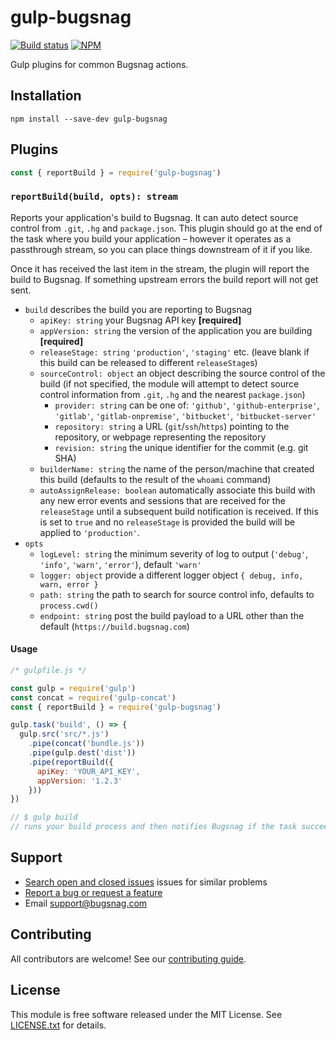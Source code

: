 # gulp-bugsnag

[![Build status](https://travis-ci.org/bugsnag/gulp-bugsnag.svg?branch=master)](https://travis-ci.org/bugsnag/gulp-bugsnag)
[![NPM](https://img.shields.io/npm/v/gulp-bugsnag.svg)](https://npmjs.org/package/gulp-bugsnag)

Gulp plugins for common Bugsnag actions.

## Installation

```
npm install --save-dev gulp-bugsnag
```

## Plugins

```js
const { reportBuild } = require('gulp-bugsnag')
```

### `reportBuild(build, opts): stream`

Reports your application's build to Bugsnag. It can auto detect source control from `.git`, `.hg` and `package.json`.
This plugin should go at the end of the task where you build your application – however it operates as a passthrough stream, so you can place things downstream of it if you like.

Once it has received the last item in the stream, the plugin will report the build to Bugsnag. If something upstream errors the build report will not get sent.

- `build` describes the build you are reporting to Bugsnag
  - `apiKey: string` your Bugsnag API key __[required]__
  - `appVersion: string` the version of the application you are building __[required]__
  - `releaseStage: string` `'production'`, `'staging'` etc. (leave blank if this build can be released to different `releaseStage`s)
  - `sourceControl: object` an object describing the source control of the build (if not specified, the module will attempt to detect source control information from `.git`, `.hg` and the nearest `package.json`)
    - `provider: string` can be one of: `'github'`, `'github-enterprise'`, `'gitlab'`, `'gitlab-onpremise'`, `'bitbucket'`, `'bitbucket-server'`
    - `repository: string` a URL (`git`/`ssh`/`https`) pointing to the repository, or webpage representing the repository
    - `revision: string` the unique identifier for the commit (e.g. git SHA)
  - `builderName: string` the name of the person/machine that created this build (defaults to the result of the `whoami` command)
  - `autoAssignRelease: boolean` automatically associate this build with any new error events and sessions that are received for the `releaseStage` until a subsequent build notification is received. If this is set to `true` and no `releaseStage` is provided the build will be applied to `'production'`.
- `opts`
  - `logLevel: string` the minimum severity of log to output (`'debug'`, `'info'`, `'warn'`, `'error'`), default `'warn'`
  - `logger: object` provide a different logger object `{ debug, info, warn, error }`
  - `path: string` the path to search for source control info, defaults to `process.cwd()`
  - `endpoint: string` post the build payload to a URL other than the default (`https://build.bugsnag.com`)

#### Usage

```js
/* gulpfile.js */

const gulp = require('gulp')
const concat = require('gulp-concat')
const { reportBuild } = require('gulp-bugsnag')

gulp.task('build', () => {
  gulp.src('src/*.js')
    .pipe(concat('bundle.js'))
    .pipe(gulp.dest('dist'))
    .pipe(reportBuild({
      apiKey: 'YOUR_API_KEY',
      appVersion: '1.2.3'
    }))
})

// $ gulp build
// runs your build process and then notifies Bugsnag if the task succeeds
```

## Support

- [Search open and closed issues](https://github.com/bugsnag/gulp-bugsnag/issues?q=is%3Aissue) issues for similar problems
- [Report a bug or request a feature](https://github.com/bugsnag/gulp-bugsnag/issues/new)
- Email [support@bugsnag.com](mailto:support@bugsnag.com)

## Contributing

All contributors are welcome! See our [contributing guide](CONTRIBUTING.md).

## License

This module is free software released under the MIT License. See [LICENSE.txt](LICENSE.txt) for details.
